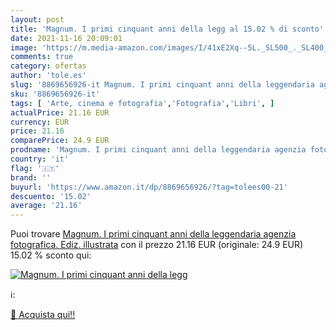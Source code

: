```yaml
---
layout: post
title: 'Magnum. I primi cinquant anni della legg al 15.02 % di sconto'
date: 2021-11-16 20:09:01
image: 'https://m.media-amazon.com/images/I/41xE2Xq--5L._SL500_._SL400_.jpg'
comments: true
category: ofertas
author: 'tole.es'
slug: '8869656926-it Magnum. I primi cinquant anni della leggendaria agenzia...'
sku: '8869656926-it'
tags: [ 'Arte, cinema e fotografia','Fotografia','Libri', ]
actualPrice: 21.16 EUR
currency: EUR
price: 21.16
comparePrice: 24.9 EUR
prodname: 'Magnum. I primi cinquant anni della leggendaria agenzia fotografica. Ediz. illustrata'
country: 'it'
flag: '🇮🇹'
brand: ''
buyurl: 'https://www.amazon.it/dp/8869656926/?tag=tolees00-21'
descuento: '15.02'
average: '21.16'
---
```


Puoi trovare [Magnum. I primi cinquant anni della leggendaria agenzia fotografica. Ediz. illustrata](https://www.amazon.it/dp/8869656926/?tag=tolees00-21) con il prezzo 21.16 EUR (originale: 24.9 EUR) 15.02 % sconto qui:

[![Magnum. I primi cinquant anni della legg](https://m.media-amazon.com/images/I/41xE2Xq--5L._SL500_._SL400_.jpg)](https://www.amazon.it/dp/8869656926/?tag=tolees00-21)

ℹ️:


[🛒 Acquista qui!!](https://www.amazon.it/dp/8869656926/?tag=tolees00-21)
